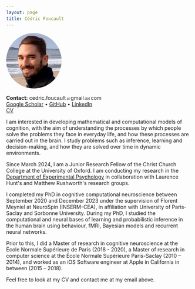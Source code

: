 ```yaml
---
layout: page
title: Cédric Foucault
---
```


<!-- ![Cédric Foucault](/assets/cedric_foucault_face_picture.jpg) -->
<img src="/assets/cedric_foucault_face_picture.jpg" alt="Cédric Foucault" style="border-radius:50%; max-width: 30%;">

**Contact:** cedric.foucault<span style="font-size: 66%;"> at </span>gmail<span style="font-size: 66%;"> dot </span>com <br/>
[Google Scholar](https://scholar.google.com/citations?user=3sU72sMAAAAJ) • [GitHub](https://github.com/cedricfoucault) • [LinkedIn](https://www.linkedin.com/in/cedricfoucault) <br/>
[CV](/assets/CV_Cedric_Foucault_2024-08.pdf)

I am interested in developing mathematical and computational models of cognition, with the aim of understanding the processes by which people solve the problems they face in everyday life, and how these processes are carried out in the brain. I study problems such as inference, learning and decision-making, and how they are solved over time in dynamic environments.

Since March 2024, I am a Junior Research Fellow of the Christ Church College at the University of Oxford. I am conducting my research in the [Department of Experimental Psychology](https://www.psy.ox.ac.uk/people/cedric-foucault) in collaboration with Laurence Hunt's and Matthew Rushworth's research groups.

I completed my PhD in cognitive computational neuroscience between September 2020 and December 2023 under the supervision of Florent Meyniel at NeuroSpin (INSERM-CEA), in affiliation with University of Paris-Saclay and Sorbonne University. During my PhD, I studied the computational and neural bases of learning and probabilistic inference in the human brain using behaviour, fMRI, Bayesian models and recurrent neural networks.

Prior to this, I did a Master of research in cognitive neuroscience at the École Normale Supérieure de Paris (2018 - 2020), a Master of research in computer science at the École Normale Supérieure Paris-Saclay (2010 – 2014), and worked as an iOS Software engineer at Apple in California in between (2015 – 2018).

Feel free to look at my CV and contact me at my email above.

<!-- bundle exec jekyll serve -->